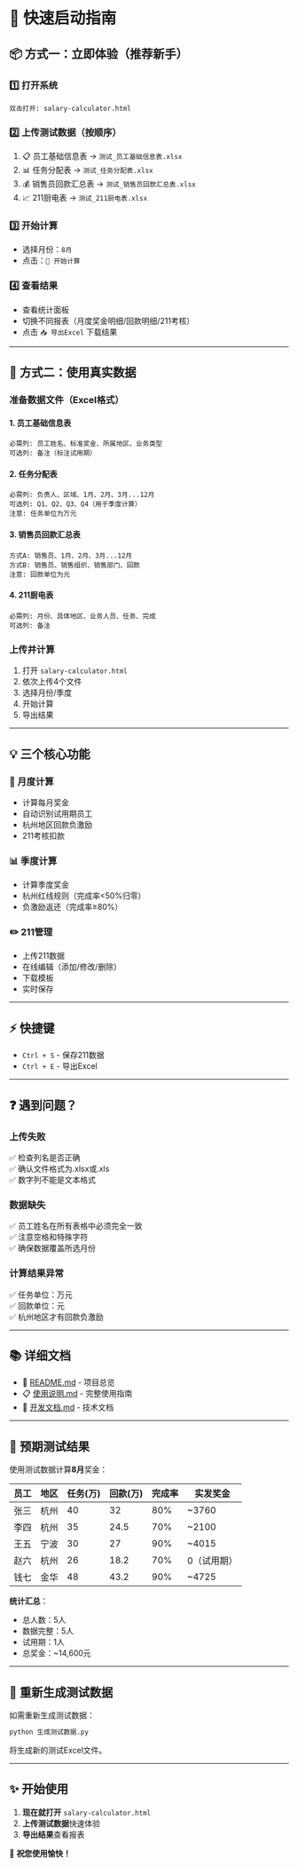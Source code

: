 # 🚀 快速启动指南

## 📦 方式一：立即体验（推荐新手）

### 1️⃣ 打开系统
```
双击打开: salary-calculator.html
```

### 2️⃣ 上传测试数据（按顺序）
1. 📋 员工基础信息表 → `测试_员工基础信息表.xlsx`
2. 📊 任务分配表 → `测试_任务分配表.xlsx`
3. 💰 销售员回款汇总表 → `测试_销售员回款汇总表.xlsx`
4. 📈 211厨电表 → `测试_211厨电表.xlsx`

### 3️⃣ 开始计算
- 选择月份：`8月`
- 点击：`🚀 开始计算`

### 4️⃣ 查看结果
- 查看统计面板
- 切换不同报表（月度奖金明细/回款明细/211考核）
- 点击 `📥 导出Excel` 下载结果

---

## 🎯 方式二：使用真实数据

### 准备数据文件（Excel格式）

#### 1. 员工基础信息表
```
必需列: 员工姓名、标准奖金、所属地区、业务类型
可选列: 备注（标注试用期）
```

#### 2. 任务分配表
```
必需列: 负责人、区域、1月、2月、3月...12月
可选列: Q1、Q2、Q3、Q4（用于季度计算）
注意: 任务单位为万元
```

#### 3. 销售员回款汇总表
```
方式A: 销售员、1月、2月、3月...12月
方式B: 销售员、销售组织、销售部门、回款
注意: 回款单位为元
```

#### 4. 211厨电表
```
必需列: 月份、具体地区、业务人员、任务、完成
可选列: 备注
```

### 上传并计算
1. 打开 `salary-calculator.html`
2. 依次上传4个文件
3. 选择月份/季度
4. 开始计算
5. 导出结果

---

## 💡 三个核心功能

### 🔢 月度计算
- 计算每月奖金
- 自动识别试用期员工
- 杭州地区回款负激励
- 211考核扣款

### 📊 季度计算
- 计算季度奖金
- 杭州红线规则（完成率<50%归零）
- 负激励返还（完成率≥80%）

### ✏️ 211管理
- 上传211数据
- 在线编辑（添加/修改/删除）
- 下载模板
- 实时保存

---

## ⚡ 快捷键

- `Ctrl + S` - 保存211数据
- `Ctrl + E` - 导出Excel

---

## ❓ 遇到问题？

### 上传失败
✅ 检查列名是否正确  
✅ 确认文件格式为.xlsx或.xls  
✅ 数字列不能是文本格式

### 数据缺失
✅ 员工姓名在所有表格中必须完全一致  
✅ 注意空格和特殊字符  
✅ 确保数据覆盖所选月份

### 计算结果异常
✅ 任务单位：万元  
✅ 回款单位：元  
✅ 杭州地区才有回款负激励

---

## 📚 详细文档

- 📖 [README.md](README.md) - 项目总览
- 📋 [使用说明.md](使用说明.md) - 完整使用指南  
- 🔧 [开发文档.md](开发文档.md) - 技术文档

---

## 🎯 预期测试结果

使用测试数据计算**8月**奖金：

| 员工 | 地区 | 任务(万) | 回款(万) | 完成率 | 实发奖金 |
|-----|------|---------|---------|--------|---------|
| 张三 | 杭州 | 40 | 32 | 80% | ~3760 |
| 李四 | 杭州 | 35 | 24.5 | 70% | ~2100 |
| 王五 | 宁波 | 30 | 27 | 90% | ~4015 |
| 赵六 | 杭州 | 26 | 18.2 | 70% | 0（试用期）|
| 钱七 | 金华 | 48 | 43.2 | 90% | ~4725 |

**统计汇总**：
- 总人数：5人
- 数据完整：5人
- 试用期：1人
- 总奖金：~14,600元

---

## 🔄 重新生成测试数据

如需重新生成测试数据：

```bash
python 生成测试数据.py
```

将生成新的测试Excel文件。

---

## ✨ 开始使用

1. **现在就打开** `salary-calculator.html`
2. **上传测试数据**快速体验
3. **导出结果**查看报表

🎉 **祝您使用愉快！**

